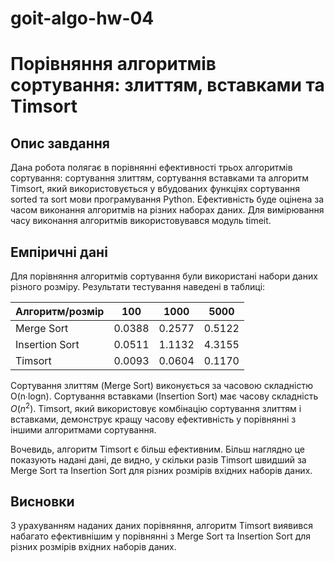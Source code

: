 # goit-algo-hw-04
# Порівняння алгоритмів сортування: злиттям, вставками та Timsort

## Опис завдання
Дана робота полягає в порівнянні ефективності трьох алгоритмів сортування: сортування злиттям, сортування вставками та алгоритм Timsort, який використовується у вбудованих функціях сортування sorted та sort мови програмування Python. Ефективність буде оцінена за часом виконання алгоритмів на різних наборах даних. Для вимірювання часу виконання алгоритмів використовувався модуль timeit.

## Емпіричні дані
Для порівняння алгоритмів сортування були використані набори даних різного розміру. Результати тестування наведені в таблиці:

| Алгоритм/розмір | 100 | 1000 | 5000 |
| --- | --- | --- | --- |
| Merge Sort | 0.0388 | 0.2577 | 0.5122 |
| Insertion Sort | 0.0511 | 1.1132 | 4.3155 |
| Timsort | 0.0093 | 0.0604 | 0.1170 |

Сортування злиттям (Merge Sort) виконується за часовою складністю O(n∙logn). Сортування вставками (Insertion Sort) має часову складність $O(n^2)$. Timsort, який використовує комбінацію сортування злиттям і вставками, демонструє кращу часову ефективність у порівнянні з іншими алгоритмами сортування.

Вочевидь, алгоритм Timsort є більш ефективним. Більш наглядно це показують надані дані, де видно, у скільки разів Timsort швидший за Merge Sort та Insertion Sort для різних розмірів вхідних наборів даних.

## Висновки
З урахуванням наданих даних порівняння, алгоритм Timsort виявився набагато ефективнішим у порівнянні з Merge Sort та Insertion Sort для різних розмірів вхідних наборів даних.
